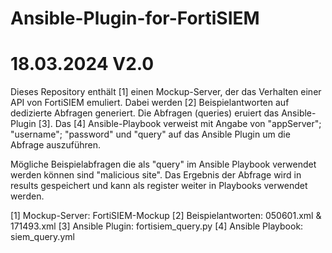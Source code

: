 # Ansible-Plugin-for-FortiSIEM
# 18.03.2024 V2.0

Dieses Repository enthält [1] einen Mockup-Server, der das Verhalten einer API von FortiSIEM emuliert.
Dabei werden [2] Beispielantworten auf dedizierte Abfragen generiert.
Die Abfragen (queries) eruiert das Ansible-Plugin [3].
Das [4] Ansible-Playbook verweist mit Angabe von "appServer"; "username"; "password" und "query" auf das Ansible Plugin um die Abfrage auszuführen.

Mögliche Beispielabfragen die als "query" im Ansible Playbook verwendet werden können sind "malicious site".
Das Ergebnis der Abfrage wird in results gespeichert und kann als register weiter in Playbooks verwendet werden.

[1] Mockup-Server: FortiSIEM-Mockup
[2] Beispielantworten: 050601.xml & 171493.xml
[3] Ansible Plugin: fortisiem_query.py
[4] Ansible Playbook: siem_query.yml
